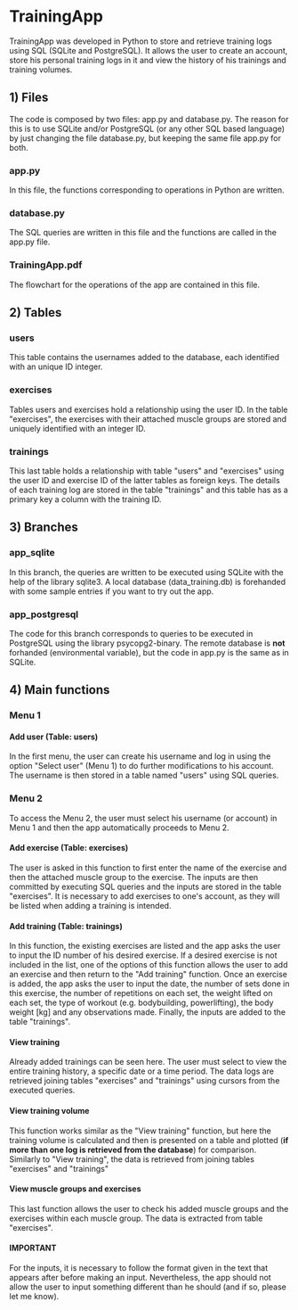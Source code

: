 # TrainingApp
TrainingApp was developed in Python to store and retrieve training logs using SQL (SQLite and PostgreSQL). It allows the user to create an account, store his 
personal training logs in it and view the history of his trainings and training volumes.

## 1) Files
The code is composed by two files: app.py and database.py. The reason for this is to use SQLite and/or PostgreSQL (or any other SQL based language) by just changing the file 
database.py, but keeping the same file app.py for both.

### app.py
In this file, the functions corresponding to operations in Python are written.

### database.py
The SQL queries are written in this file and the functions are called in the app.py file.

### TrainingApp.pdf
The flowchart for the operations of the app are contained in this file.

## 2) Tables

### users
This table contains the usernames added to the database, each identified with an unique ID integer.

### exercises
Tables users and exercises hold a relationship using the user ID. In the table "exercises", the exercises with their attached muscle groups are stored and uniquely identified
with an integer ID.

### trainings
This last table holds a relationship with table "users" and "exercises" using the user ID and exercise ID of the latter tables as foreign keys. The details of each training 
log are stored in the table "trainings" and this table has as a primary key a column with the training ID.

## 3) Branches

### app_sqlite
In this branch, the queries are written to be executed using SQLite with the help of the library sqlite3. A local database (data_training.db) is forehanded with some sample 
entries if you want to try out the app.

### app_postgresql
The code for this branch corresponds to queries to be executed in PostgreSQL using the library psycopg2-binary. The remote database is __not__ forhanded (environmental variable), but the code in app.py is the 
same as in SQLite.

## 4) Main functions

### Menu 1
#### Add user (Table: users)
In the first menu, the user can create his username and log in using the option "Select user" (Menu 1) to do further modifications to his account. The username is then stored in
a table named "users" using SQL queries.

### Menu 2
To access the Menu 2, the user must select his username (or account) in Menu 1 and then the app automatically proceeds to Menu 2.

#### Add exercise (Table: exercises)
The user is asked in this function to first enter the name of the exercise and then the attached muscle group to the exercise. The inputs are then committed by executing SQL queries
and the inputs are stored in the table "exercises". It is necessary to add exercises to one's account, as they will be listed when adding a training is intended.

#### Add training (Table: trainings)
In this function, the existing exercises are listed and the app asks the user to input the ID number of his desired exercise. If a desired exercise is not included in the list, one
of the options of this function allows the user to add an exercise and then return to the "Add training" function. Once an exercise is added, the app asks the user to input the 
date, the number of sets done in this exercise, the number of repetitions on each set, the weight lifted on each set, the type of workout (e.g. bodybuilding, 
powerlifting), the body weight [kg] and any observations made. Finally, the inputs are added to the table "trainings".

#### View training
Already added trainings can be seen here. The user must select to view the entire training history, a specific date or a time period. The data logs are retrieved joining tables 
"exercises" and "trainings" using cursors from the executed queries.

#### View training volume
This function works similar as the "View training" function, but here the training volume is calculated and then is presented on a table and plotted (__if more than one log is
retrieved from the database__) for comparison. Similarly to "View training", the data is retrieved from joining tables "exercises" and "trainings"

#### View muscle groups and exercises
This last function allows the user to check his added muscle groups and the exercises within each muscle group. The data is extracted from table "exercises".

#### __IMPORTANT__
For the inputs, it is necessary to follow the format given in the text that appears after before making an input. Nevertheless, the app should not allow the user to input
something different than he should (and if so, please let me know).

